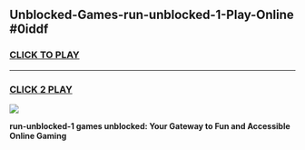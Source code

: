 
## Unblocked-Games-run-unblocked-1-Play-Online #0iddf
<h3>
<a href="https://news.freeplayer.one?title=run-unblocked-1&ref=3">CLICK TO PLAY</a></h3>
<hr>

<h3>
<a href="https://news.freeplayer.one?title=run-unblocked-1&ref=3">CLICK 2 PLAY</a>
  
</h3>

<a href="https://news.freeplayer.one?title=run-unblocked-1&ref=3"><img src="https://clearcache.store/games.png"></a>


**run-unblocked-1 games unblocked: Your Gateway to Fun and Accessible Online Gaming**
